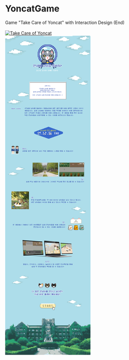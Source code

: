 # YoncatGame
Game "Take Care of Yoncat" with Interaction Design (End)
<br>
<br>
[![Take Care of Yoncat](https://yt-embed.herokuapp.com/embed?v=1w05MwLc3LY)](https://www.youtube.com/watch?v=1w05MwLc3LY "연세대 냥이를 돌봐줘!")
<br>
![take_care_of_yoncat_introduction](play_images/take_care_of_yoncat.png)
